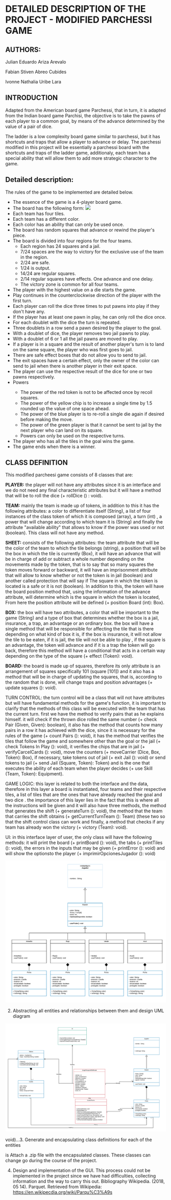 <h1>DETAILED DESCRIPTION OF THE PROJECT - MODIFIED PARCHESSI GAME</h1>

<h2>AUTHORS: </h2>
<p>Julian Eduardo Ariza Arevalo</p>
<p>Fabian Stiven Abreo Cubides</p>
<p>Ivonne Nathalia Uribe Lara</p>

<h2>INTRODUCTION</h2>

<p>Adapted from the American board game Parchessi, that in turn, it is adapted from the Indian board game Parchisi, the objective is to take the pawns of each player to a common goal, by means of the advance determined by the value of a pair of dice. </p>
<p>The ladder is a low complexity board game similar to parchessi, but it has shortcuts and traps that allow a player to advance or delay. The parchessi modified in this project will be essentially a parchessi board with the shortcuts and traps of the ladder game, additionaly, each team has a special ability that will allow them to add more strategic character to the game.</p>

<h2>Detailed description: </h2>

The rules of the game to be implemented are detailed below.
<ul>
    <li>The essence of the game is a 4-player board game.</li>
    <li>The board has the following form:
        <img src='https://upload.wikimedia.org/wikipedia/commons/2/2b/Tablero_de_parqu%C3%A9s.svg'>    
    </li>
    <li>Each team has four tiles.</li>
    <li>Each team has a different color.</li>
    <li>Each color has an ability that can only be used once.</li>
    <li>The board has random squares that advance or rewind the player's piece.</li>
    <li>The board is divided into four regions for the four teams.
        <ul>
            <li>Each region has 24 squares and a jail.</li>
            <li>7/24 spaces are the way to victory for the exclusive use of the team in the region.</li>
            <li>2/24 are safe.</li>
            <li>1/24 is output.</li>
            <li>14/24 are regular squares.</li>
            <li>2/14 regular squares have effects. One advance and one delay.</li>
            <li>The victory zone is common for all four teams.</li>
        </ul>
    </li>
    <li>The player with the highest value on a die starts the game.</li>
    <li>Play continues in the counterclockwise direction of the player with the first turn.</li>
    <li>Each player can roll the dice three times to put pawns into play if they don't have any.</li>
    <li>If the player has at least one pawn in play, he can only roll the dice once.</li>
    <li>For each doublet with the dice the turn is repeated.</li>
    <li>Three doublets in a row send a pawn desired by the player to the goal.</li>
    <li>With a doublet of dice, the player removes two jail pawns to play.</li>
    <li>With a doublet of 6 or 1 all the jail pawns are moved to play.</li>
    <li>If a player is in a square and the result of another player's turn is to land on the same square, the player who was first goes to jail.</li>
    <li>There are safe effect boxes that do not allow you to send to jail.</li>
    <li>The exit spaces have a certain effect, only the owner of the color can send to jail when there is another player in their exit space.</li>
    <li>The player can use the respective result of the dice for one or two pawns respectively.</li>
    <li>Powers</li>
    <ul>
        <li>The power of the red token is not to be affected once by recoil squares.</li>
        <li>The power of the yellow chip is to increase a single time by 1.5 rounded up the value of one space ahead.</li>
        <li>The power of the blue player is to re-roll a single die again if desired before making the move.</li>
        <li>The power of the green player is that it cannot be sent to jail by the next player who can land on its square.</li>
        <li>Powers can only be used on the respective turns.</li>
    </ul>  
    <li>The player who has all the tiles in the goal wins the game.</li>
    <li>The game ends when there is a winner.</li>
</ul>


<h2>CLASS DEFINITION</h2>

This modified parcheesi game consists of 8 classes that are:

<p><b>PLAYER:</b> the player will not have any attributes since it is an interface and we do not need any final characteristic attributes but it will have a method that will be to roll the dice (+ rollDice () : void).</p>

<p><b>TEAM:</b> mainly the team is made up of tokens, in addition to this it has the following attributes: a color to differentiate itself (String), a list of four instances of the class token of which it is composed (array), a turn (int) , a power that will change according to which team it is (String) and finally the attribute "available ability" that allows to know if the power was used or not (boolean). This class will not have any method.</p>

<p><b>SHEET:</b> consists of the following attributes: the team attribute that will be the color of the team to which the tile belongs (string), a position that will be the box in which the tile is currently (Box), it will have an advance that will be in charge of add or subtract a whole number depending on the movements made by the token, that is to say that so many squares the token moves forward or backward, it will have an imprisonment attribute that will allow to know whether or not the token is in jail (boolean) and another called protection that will say if The square in which the token is located is a safe or it is not (boolean). In addition to this, the token will have the board position method that, using the information of the advance attribute, will determine which is the square in which the token is located, From here the position attribute will be defined (+ position Board (int): Box).</p>

<p><b>BOX:</b> the box will have two attributes, a color that will be important to the game (String) and a type of box that determines whether the box is a jail, insurance, a trap, an advantage or an ordinary box. the box will have a single method that will be responsible for affecting the tile that is there depending on what kind of box it is, if the box is insurance, it will not allow the tile to be eaten, if it is jail, the tile will not be able to play , if the square is an advantage, the token will advance and if it is a trap the token will go back, therefore this method will have a conditional that acts in a certain way depending on the type of the square (+ effect (Token): void).</p>

<p><b>BOARD:</b> the board is made up of squares, therefore its only attribute is an arrangement of squares specifically 101 (square [101]) and it also has a method that will be in charge of updating the squares, that is, according to the random that is done, will change traps and position advantages (+ update squares (): void).</p>

<p>TURN CONTROL: the turn control will be a class that will not have attributes but will have fundamental methods for the game's function, it is important to clarify that the methods of this class will be executed with the team that has the current turn. first we have the method to verify pairs that as he explains himself. it will check if the thrown dice rolled the same number (+ check Pair (Given, Given): boolean), it also has the method that counts how many pairs in a row it has achieved with the dice, since it is necessary for the rules of the game (+ count Pairs (): void), it has the method that verifies the tiles that follow the game and somewhere other than the goal or the jail (+ check Tokens In Play (): void), it verifies the chips that are in jail (+ verifyCarcelCards (): void), move the counters (+ moveCarrier (Dice, Box, Token): Box), if necessary, take tokens out of jail (+ exit Jail (): void) or send tokens to jail (+ send Jail (Square, Token): Token) and is the one that executes the ability of each team when the player decides (+ use Skill (Team, Token): Equipment).</p>

<p>GAME LOGIC: this layer is related to both the interface and the data, therefore in this layer a board is instantiated, four teams and their respective tiles, a list of tiles that are the ones that have already reached the goal and two dice . the importance of this layer lies in the fact that this is where all the instructions will be given and it will also have three methods, the method that generates the shift (+ generateTurn (): void), the method that the team that carries the shift obtains (+ getCurrentTurnTeam (): Team) (these two so that the shift control class can work and finally, a method that checks if any team has already won the victory (+ victory (Team): void).</p>

<p>UI: in this interface layer of user, the only class will have the following methods: it will print the board (+ printBoard (): void), the tabs (+ printTiles (): void), the errors in the inputs that may be given (+ printError (): void) and will show the optionsto the player (+ imprimirOpcionesJugador (): void)</p>

<img src='./public/classes.png'>

2. Abstracting all entities and relationships between them and design UML diagram

<img src='./public/UML.png'>


void)...3. Generate and encapsulating class definitions for each of the entities

is Attach a .zip file with the encapsulated classes. These classes can change go during the course of the project.

4. Design and implementation of the GUI.
This process could not be implemented in the project since we have had difficulties, collecting information and the way to carry this out.
Bibliography
Wikipedia. (2018, 05 14). Parquet. Retrieved from Wikipedia: https://en.wikipecdia.org/wiki/Parqu%C3%A9s
 




